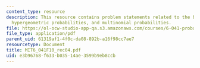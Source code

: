 ```yaml
---
content_type: resource
description: This resource contains problem statements related to the birthday problem,
  hypergeometric probabilities, and multinomial probabilities.
file: https://ol-ocw-studio-app-qa.s3.amazonaws.com/courses/6-041-probabilistic-systems-analysis-and-applied-probability-fall-2010/e3b96768f633b03514ae3599b9eb8ccb_MIT6_041F10_rec04.pdf
file_type: application/pdf
parent_uid: 61319af1-4f0c-da08-892b-a16f98cc7ae7
resourcetype: Document
title: MIT6_041F10_rec04.pdf
uid: e3b96768-f633-b035-14ae-3599b9eb8ccb
---
```

